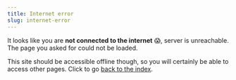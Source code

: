 ```yaml
---
title: Internet error
slug: internet-error
---
```


It looks like you are **not connected to the internet** 😱, server is
unreachable. The page you asked for could not be loaded.

This site should be accessible offline though, so you will certainly be able
to access other pages. Click to go [back to the index](/).
